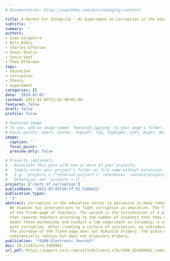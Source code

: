 ```yaml
---
# Documentation: https://wowchemy.com/docs/managing-content/

title: A Market for Integrity - An Experiment on Corruption in the Education Sector
subtitle: ''
summary: ''
authors:
- Ivan Soraperra
- Nils Köbis
- Charles Efferson
- Shaul Shalvi
- Sonja Vogt
- Theo Offerman
tags: 
- education
- corruption
- theory
- experiment
categories: []
date: '2019-01-01'
lastmod: 2021-02-05T11:32:48+01:00
featured: false
draft: false
profile: false

# Featured image
# To use, add an image named `featured.jpg/png` to your page's folder.
# Focal points: Smart, Center, TopLeft, Top, TopRight, Left, Right, BottomLeft, Bottom, BottomRight.
image:
  caption: ''
  focal_point: ''
  preview_only: false

# Projects (optional).
#   Associate this post with one or more of your projects.
#   Simply enter your project's folder or file name without extension.
#   E.g. `projects = ["internal-project"]` references `content/project/deep-learning/index.md`.
#   Otherwise, set `projects = []`.
projects: ['roots_of_corruption']
publishDate: '2021-02-05T10:37:52.538042Z'
publication_types:
- '3'
abstract: Corruption in the education sector is pervasive in many (developing) countries.
  We examine two interventions to fight corruption in education. The first is an increase
  of the fixed-wage of teachers. The second is the introduction of a piece-rate scheme
  that rewards teachers according to the number of students that they attract. We
  model these mechanisms and conduct a lab experiment in Colombia, a country riddled
  with corruption. After creating a culture of corruption, we introduce either intervention.
  The increase of the fixed-wage does not diminish bribery. The piece-rate scheme
  substantially reduces but does not eliminate bribery.
publication: '*SSRN Electronic Journal*'
doi: 10.2139/ssrn.3409962
url_pdf: https://papers.ssrn.com/sol3/Delivery.cfm/SSRN_ID3409962_code2885118.pdf
---
```

